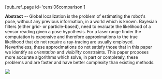 <!-- ---
title: A comparison of algorithms for likelihood approximation in Bayesian localization
linkAttrs:
   :link_text: GHTV
PURL: http://purl.org/censi/2006/ghtv
Date: Apr 4 2006
inMenu: true
description: "Among the others, a modification of GHT to take into account visibility constraints."
---
 -->

[pub_ref_page id='censi06comparison']

**Abstract** -- 
Global localization is the problem of estimating the robot's pose,
without any previous information, in a world which is known.
Bayesian filters (either grid- or particle-based), need
to evaluate  the likelihood of a sensor reading given a pose hypothesis.
For a laser range finder the computation is expensive and therefore approximations
to the true likelihood that do not require a ray-tracing are usually employed.
Nevertheless, these approximations do not satisfy those that in  this paper
we identify as *orientation* and *visibility*
constraints. This paper proposes more accurate algorithms which solve, 
in part or completely, these
problems and are faster and have better complexity than existing methods.

<img src="/media/mini/paper_ghtv_big.png"/>

